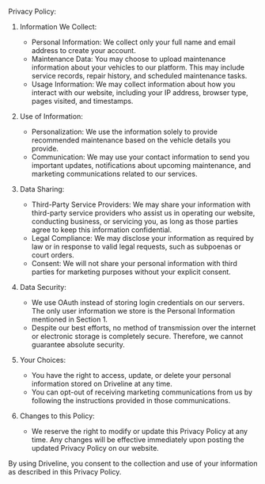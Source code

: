 Privacy Policy:

1. Information We Collect:
   - Personal Information: We collect only your full name and email address to create your account.
   - Maintenance Data: You may choose to upload maintenance information about your vehicles to our platform. This may include service records, repair history, and scheduled maintenance tasks.
   - Usage Information: We may collect information about how you interact with our website, including your IP address, browser type, pages visited, and timestamps.

2. Use of Information:
   - Personalization: We use the information solely to provide recommended maintenance based on the vehicle details you provide.
   - Communication: We may use your contact information to send you important updates, notifications about upcoming maintenance, and marketing communications related to our services.

3. Data Sharing:
   - Third-Party Service Providers: We may share your information with third-party service providers who assist us in operating our website, conducting business, or servicing you, as long as those parties agree to keep this information confidential.
   - Legal Compliance: We may disclose your information as required by law or in response to valid legal requests, such as subpoenas or court orders.
   - Consent: We will not share your personal information with third parties for marketing purposes without your explicit consent.

4. Data Security:
   - We use OAuth instead of storing login credentials on our servers. The only user information we store is the Personal Information mentioned in Section 1.
   - Despite our best efforts, no method of transmission over the internet or electronic storage is completely secure. Therefore, we cannot guarantee absolute security.

5. Your Choices:
   - You have the right to access, update, or delete your personal information stored on Driveline at any time.
   - You can opt-out of receiving marketing communications from us by following the instructions provided in those communications.

6. Changes to this Policy:
   - We reserve the right to modify or update this Privacy Policy at any time. Any changes will be effective immediately upon posting the updated Privacy Policy on our website.

By using Driveline, you consent to the collection and use of your information as described in this Privacy Policy.

